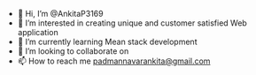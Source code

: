 - 👋 Hi, I’m @AnkitaP3169
- 👀 I’m interested in creating unique and customer satisfied Web application
- 🌱 I’m currently learning Mean stack development
- 💞️ I’m looking to collaborate on 
- 📫 How to reach me padmannavarankita@gmail.com

<!---
AnkitaP3169/AnkitaP3169 is a ✨ special ✨ repository because its `README.md` (this file) appears on your GitHub profile.
You can click the Preview link to take a look at your changes.
--->
